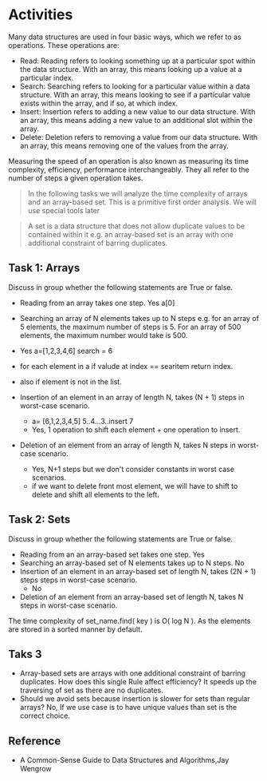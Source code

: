 # Activities

Many data structures are used in four basic ways, which we refer to as operations. These operations are:

- Read: Reading refers to looking something up at a particular spot within the data structure. With an array, this means looking up a value at a particular index.
- Search: Searching refers to looking for a particular value within a data structure. With an array, this means looking to see if a particular value exists within the array, and if so, at which index.
- Insert: Insertion refers to adding a new value to our data structure. With an array, this means adding a new value to an additional slot within the array.
- Delete: Deletion refers to removing a value from our data structure. With an array, this means removing one of the values from the array.

Measuring the speed of an operation is also known as measuring its time complexity, efficiency, performance interchangeably. They all refer to the number of steps a given operation takes.

> In the following tasks we will analyze the time complexity of arrays and an array-based set. This is a primitive first order analysis. We will use special tools later

> A set is a data structure that does not allow duplicate values to be contained within it e.g. an array-based set is an array with one additional constraint of barring duplicates.

## Task 1: Arrays

Discuss in group whether the following statements are True or false.

- Reading from an array takes one step. Yes a[0]
- Searching an array of N elements takes up to N steps e.g. for an array of 5 elements, the maximum number of steps is 5. For an array of 500 elements, the maximum number would take is 500. 
- Yes a=[1,2,3,4,6]  search = 6
- for each element in a if valude at index == searitem return index.
- also if element is not in the list.

- Insertion of an element in an array of length N, takes (N + 1) steps in worst-case scenario.
  - a= [6,1,2,3,4,5] 5..4...3..insert 7
  - Yes, 1 operation to shift each element + one operation to insert.
- Deletion of an element from an array of length N, takes N steps in worst-case scenario.
  - Yes, N+1 steps but we don't consider constants in worst case scenarios.
  - if we want to delete front most element, we will have to shift to delete and shift all elements to the left.

## Task 2: Sets

Discuss in group whether the following statements are True or false.

- Reading from an an array-based set takes one step. Yes
- Searching an array-based set of N elements takes up to N steps. No
- Insertion of an element in an array-based set of length N, takes (2N + 1) steps steps in worst-case scenario.
    - No
- Deletion of an element from an array-based set of length N, takes N steps in worst-case scenario.

The time complexity of set_name.find( key ) is O( log N ). As the elements are stored in a sorted manner by default.

## Taks 3

- Array-based sets are arrays with one additional constraint of barring duplicates. How does this single Rule affect efficiency?
It speeds up the traversing of set as there are no duplicates.
- Should we avoid sets because insertion is slower for sets than regular arrays?
No, If we use case is to have unique values than set is the correct choice.

## Reference

- A Common-Sense Guide to Data Structures and Algorithms,Jay Wengrow
